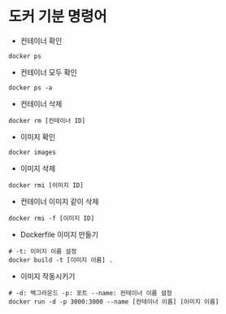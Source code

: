 # 도커 기분 명령어

- 컨테이너 확인
```shell
docker ps
```

- 컨테이너 모두 확인
```shell
docker ps -a
```

- 컨테이너 삭제
```shell
docker rm [컨테이너 ID]
```

- 이미지 확인
```shell
docker images
```

- 이미지 삭제
```shell
docker rmi [이미지 ID]
```

- 컨테이너 이미지 같이 삭제
```shell
docker rmi -f [이미지 ID]
```

- Dockerfile 이미지 만들기
```shell
# -t: 이미지 이름 설정
docker build -t [이미지 이름] . 
```

- 이미지 작동시키기
```shell
# -d: 백그라운드 -p: 포트 --name: 컨테이너 이름 설정
docker run -d -p 3000:3000 --name [컨테이너 이름] [이미지 이름]
